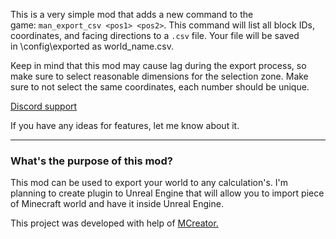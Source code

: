 This is a very simple mod that adds a new command to the game: `man_export_csv <pos1> <pos2>`. This command will list all block IDs, coordinates, and facing directions to a `.csv` file. Your file will be saved in \config\exported as world_name.csv.

Keep in mind that this mod may cause lag during the export process, so make sure to select reasonable dimensions for the selection zone. Make sure to not select the same coordinates, each number should be unique.

[Discord support](https://www.curseforge.com/linkout?remoteUrl=https%253a%252f%252fdiscord.com%252finvite%252f9d6RBrhqtg)

If you have any ideas for features, let me know about it.

* * * * *

### What's the purpose of this mod? 

This mod can be used to export your world to any calculation's. I'm planning to create plugin to Unreal Engine that will allow you to import piece of Minecraft world and have it inside Unreal Engine.

This project was developed with help of [MCreator.](https://www.curseforge.com/linkout?remoteUrl=https%253a%252f%252fmcreator.net%252f)
